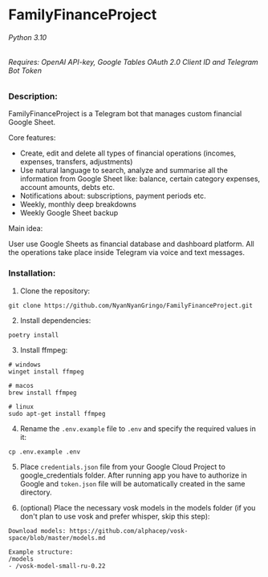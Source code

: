 # FamilyFinanceProject


###### Python 3.10
###### Requires: OpenAI API-key, Google Tables OAuth 2.0 Client ID and Telegram Bot Token


### Description:
FamilyFinanceProject is a Telegram bot that manages custom financial Google Sheet.

Core features:

* Create, edit and delete all types of financial operations (incomes, expenses, transfers, adjustments)
* Use natural language to search, analyze and summarise all the information from Google Sheet like: balance, certain category expenses, account amounts, debts etc.
* Notifications about: subscriptions, payment periods etc.
* Weekly, monthly deep breakdowns
* Weekly Google Sheet backup

Main idea:

User use Google Sheets as financial database and dashboard platform. All the operations take place inside Telegram via voice and text messages. 


### Installation:

1. Clone the repository:
```
git clone https://github.com/NyanNyanGringo/FamilyFinanceProject.git
```

2. Install dependencies:
```
poetry install
```

3. Install ffmpeg:
```
# windows
winget install ffmpeg

# macos
brew install ffmpeg

# linux
sudo apt-get install ffmpeg
```

4. Rename the `.env.example` file to `.env` and specify the required values in it:
```
cp .env.example .env
```

5. Place `credentials.json` file from your Google Cloud Project to google_credentials folder.
After running app you have to authorize in Google and `token.json` file will be automatically
created in the same directory.

6. (optional) Place the necessary vosk models in the models folder
(if you don't plan to use vosk and prefer whisper, skip this step):
```
Download models: https://github.com/alphacep/vosk-space/blob/master/models.md

Example structure:
/models
- /vosk-model-small-ru-0.22
```
